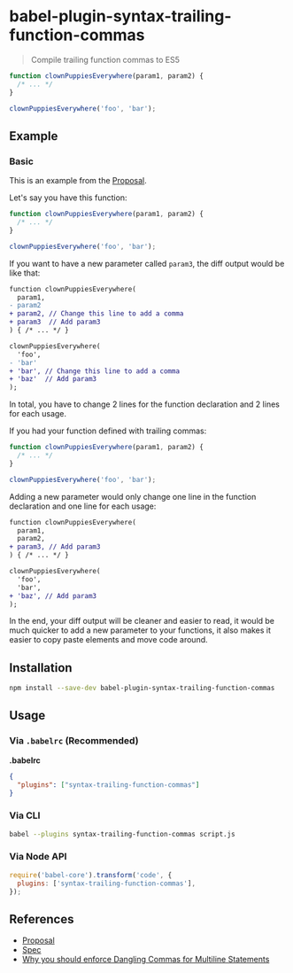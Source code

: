 # babel-plugin-syntax-trailing-function-commas

> Compile trailing function commas to ES5

```js
function clownPuppiesEverywhere(param1, param2) {
  /* ... */
}

clownPuppiesEverywhere('foo', 'bar');
```

## Example

### Basic

This is an example from the [Proposal](https://github.com/jeffmo/es-trailing-function-commas).

Let's say you have this function:

```js
function clownPuppiesEverywhere(param1, param2) {
  /* ... */
}

clownPuppiesEverywhere('foo', 'bar');
```

If you want to have a new parameter called `param3`, the diff output would be like that:

```diff
function clownPuppiesEverywhere(
  param1,
- param2
+ param2, // Change this line to add a comma
+ param3  // Add param3
) { /* ... */ }

clownPuppiesEverywhere(
  'foo',
- 'bar'
+ 'bar', // Change this line to add a comma
+ 'baz'  // Add param3
);
```

In total, you have to change 2 lines for the function declaration and 2 lines for each usage.

If you had your function defined with trailing commas:

```js
function clownPuppiesEverywhere(param1, param2) {
  /* ... */
}

clownPuppiesEverywhere('foo', 'bar');
```

Adding a new parameter would only change one line in the function declaration and one line for each usage:

```diff
function clownPuppiesEverywhere(
  param1,
  param2,
+ param3, // Add param3
) { /* ... */ }

clownPuppiesEverywhere(
  'foo',
  'bar',
+ 'baz', // Add param3
);
```

In the end, your diff output will be cleaner and easier to read, it would be much quicker to add a new parameter to your functions, it also makes it easier to copy paste elements and move code around.

## Installation

```sh
npm install --save-dev babel-plugin-syntax-trailing-function-commas
```

## Usage

### Via `.babelrc` (Recommended)

**.babelrc**

```json
{
  "plugins": ["syntax-trailing-function-commas"]
}
```

### Via CLI

```sh
babel --plugins syntax-trailing-function-commas script.js
```

### Via Node API

```javascript
require('babel-core').transform('code', {
  plugins: ['syntax-trailing-function-commas'],
});
```

## References

- [Proposal](https://github.com/jeffmo/es-trailing-function-commas)
- [Spec](http://jeffmo.github.io/es-trailing-function-commas/)
- [Why you should enforce Dangling Commas for Multiline Statements](https://medium.com/@nikgraf/why-you-should-enforce-dangling-commas-for-multiline-statements-d034c98e36f8)
